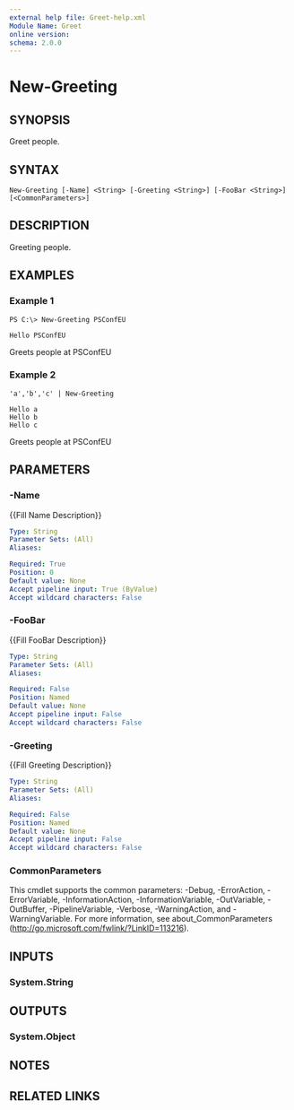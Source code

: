 ```yaml
---
external help file: Greet-help.xml
Module Name: Greet
online version:
schema: 2.0.0
---
```


# New-Greeting

## SYNOPSIS
Greet people.

## SYNTAX

```
New-Greeting [-Name] <String> [-Greeting <String>] [-FooBar <String>] [<CommonParameters>]
```

## DESCRIPTION
Greeting people.

## EXAMPLES

### Example 1
```
PS C:\> New-Greeting PSConfEU

Hello PSConfEU
```

Greets people at PSConfEU

### Example 2
```
'a','b','c' | New-Greeting

Hello a
Hello b
Hello c
```

Greets people at PSConfEU

## PARAMETERS

### -Name
{{Fill Name Description}}

```yaml
Type: String
Parameter Sets: (All)
Aliases:

Required: True
Position: 0
Default value: None
Accept pipeline input: True (ByValue)
Accept wildcard characters: False
```

### -FooBar
{{Fill FooBar Description}}

```yaml
Type: String
Parameter Sets: (All)
Aliases:

Required: False
Position: Named
Default value: None
Accept pipeline input: False
Accept wildcard characters: False
```

### -Greeting
{{Fill Greeting Description}}

```yaml
Type: String
Parameter Sets: (All)
Aliases:

Required: False
Position: Named
Default value: None
Accept pipeline input: False
Accept wildcard characters: False
```

### CommonParameters
This cmdlet supports the common parameters: -Debug, -ErrorAction, -ErrorVariable, -InformationAction, -InformationVariable, -OutVariable, -OutBuffer, -PipelineVariable, -Verbose, -WarningAction, and -WarningVariable. For more information, see about_CommonParameters (http://go.microsoft.com/fwlink/?LinkID=113216).

## INPUTS

### System.String

## OUTPUTS

### System.Object

## NOTES

## RELATED LINKS
